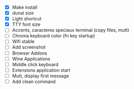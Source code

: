- [x] Make install
- [x] dunst size
- [x] Light shortcut
- [x] TTY font size
- [ ] Accents, caracteres speciaux terminal (copy files, mutt)
- [ ] Chroma keyboard color (fn key startup)
- [ ] Wifi stable
- [ ] Add screenshot
- [ ] Browser Addons
- [ ] Wine Applications
- [ ] Middle click keyboard
- [ ] Extensions application start
- [ ] Mutt, display first message
- [ ] Add clean command
